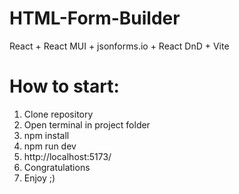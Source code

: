 # HTML-Form-Builder

React + React MUI + jsonforms.io + React DnD + Vite

# How to start:

1. Clone repository
2. Open terminal in project folder
3. npm install
4. npm run dev
5. http://localhost:5173/
6. Congratulations
7. Enjoy ;)
